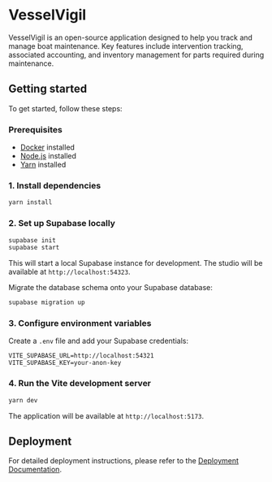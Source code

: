 # VesselVigil
VesselVigil is an open-source application designed to help you track and manage boat maintenance. Key features include intervention tracking, associated accounting, and inventory management for parts required during maintenance.

## Getting started

To get started, follow these steps:

### Prerequisites

- [Docker](https://www.docker.com/get-started/) installed
- [Node.js](https://nodejs.org/) installed
- [Yarn](https://yarnpkg.com/getting-started) installed

### 1. Install dependencies

```bash
yarn install
```

### 2. Set up Supabase locally

```bash
supabase init
supabase start
```

This will start a local Supabase instance for development. The studio will be available at `http://localhost:54323`.

Migrate the database schema onto your Supabase database:
```bash
supabase migration up
```

### 3. Configure environment variables

Create a `.env` file and add your Supabase credentials:

```env
VITE_SUPABASE_URL=http://localhost:54321
VITE_SUPABASE_KEY=your-anon-key
```

### 4. Run the Vite development server

```bash
yarn dev
```

The application will be available at `http://localhost:5173`.

## Deployment

For detailed deployment instructions, please refer to the [Deployment Documentation](./docs/deployment.md).
